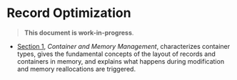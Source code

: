 # Record Optimization

> **This document is work-in-progress**. 

- [Section 1](record-optimization/containers-and-memory.md), *Container and Memory Management*, characterizes container types, gives the fundamental concepts of the layout of records and containers in memory, and explains what happens during modification and memory reallocations are triggered.
